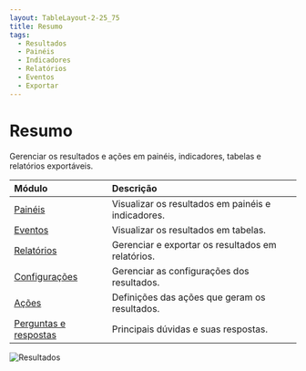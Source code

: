 ```yaml
---
layout: TableLayout-2-25_75
title: Resumo
tags:
  - Resultados
  - Painéis
  - Indicadores
  - Relatórios
  - Eventos
  - Exportar
---
```


# Resumo

Gerenciar os resultados e ações em painéis, indicadores, tabelas e relatórios exportáveis.

| Módulo                       | Descrição                                          |
| :--------------------------- | :------------------------------------------------- |
| [Painéis](dashboards/)       | Visualizar os resultados em painéis e indicadores. |
| [Eventos](events/)           | Visualizar os resultados em tabelas.               |
| [Relatórios](reports/)       | Gerenciar e exportar os resultados em relatórios.  |
| [Configurações](settings/)   | Gerenciar as configurações dos resultados.         |
| [Ações](actions)             | Definições das ações que geram os resultados.      |
| [Perguntas e respostas](faq) | Principais dúvidas e suas respostas.               |

![Resultados](https://cdn.phishx.io/phishx-docs/images/phishx_results_menu_01.webp)
